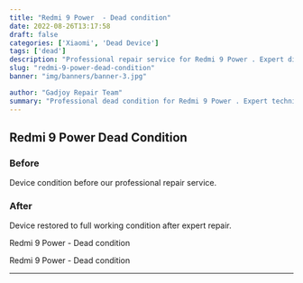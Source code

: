 ```yaml
---
title: "Redmi 9 Power  - Dead condition"
date: 2022-08-26T13:17:58
draft: false
categories: ['Xiaomi', 'Dead Device']
tags: ['dead']
description: "Professional repair service for Redmi 9 Power . Expert diagnosis and quality repairs in Bangalore."
slug: "redmi-9-power-dead-condition"
banner: "img/banners/banner-3.jpg"

author: "Gadjoy Repair Team"
summary: "Professional dead condition for Redmi 9 Power . Expert technicians, quality parts, warranty included."
---
```


## Redmi 9 Power  Dead Condition

### Before

Device condition before our professional repair service.

### After

Device restored to full working condition after expert repair.

Redmi 9 Power - Dead condition

Redmi 9 Power - Dead condition

---